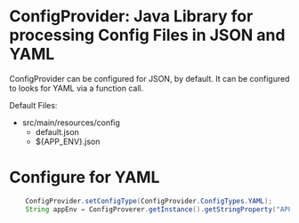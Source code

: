 # ConfigProvider: Java Library for processing Config Files in JSON and YAML

ConfigProvider can be configured for JSON, by default. It can be
configured to looks for YAML via a function call.

Default Files:

- src/main/resources/config
  - default.json
  - ${APP_ENV}.json

# Configure for YAML

```java
    ConfigProvider.setConfigType(ConfigProvider.ConfigTypes.YAML);
    String appEnv = ConfigProverer.getInstance().getStringProperty("APP_ENV");
```